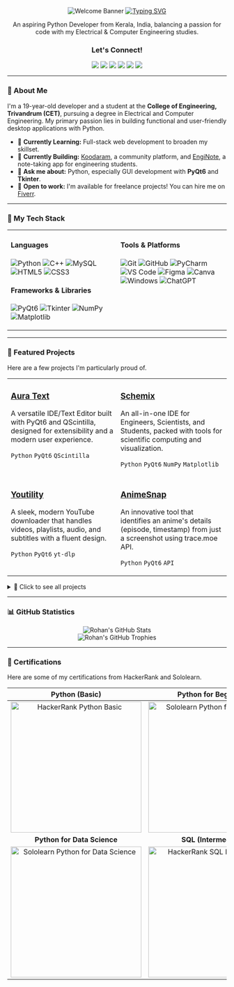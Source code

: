 <div align="center">
  <img src="https://github.com/rohankishore/rohankishore/assets/109947257/f50a5315-5380-4777-b7a8-0184aaa79897" alt="Welcome Banner">
  <a href="https://git.io/typing-svg"><img src="https://readme-typing-svg.demolab.com?font=Fira+Code&size=30&pause=1000&color=FFFFFF&background=40FFAC00&vCenter=true&random=false&width=435&lines=%F0%9F%91%8B%F0%9F%8F%BB+Hi+there!+I'm+Rohan" alt="Typing SVG"></a>
  
  <p>An aspiring Python Developer from Kerala, India, balancing a passion for code with my Electrical & Computer Engineering studies.</p>

  <h3>Let's Connect!</h3>
  <a href="https://www.hackerrank.com/profile/rohankishore7461"><img src="https://img.shields.io/badge/hackerrank-2EC866?style=for-the-badge&logo=hackerrank&logoColor=white"></a>
  <a href="https://rohankishore.github.io/"><img src="https://img.shields.io/badge/Portfolio-333333?style=for-the-badge&logo=googlechrome&logoColor=white"></a>
  <a href="https://www.fiverr.com/rohancodespy/"><img src="https://img.shields.io/badge/fiverr-1DBF73?style=for-the-badge&logo=fiverr&logoColor=white"></a>
  <a href="https://twitter.com/Aura_Text"><img src="https://img.shields.io/badge/Twitter-1DA1F2?style=for-the-badge&logo=X&logoColor=white"></a>
  <a href="https://www.linkedin.com/in/rohankishore/"><img src="https://img.shields.io/badge/linkedin-0A66C2?style=for-the-badge&logo=linkedin&logoColor=white"></a>
  <a href="https://ko-fi.com/rohankishore"><img src="https://img.shields.io/badge/Kofi-FF5E5B?style=for-the-badge&logo=kofi&logoColor=white"></a>
</div>

---

### 👋 About Me
I'm a 19-year-old developer and a student at the **College of Engineering, Trivandrum (CET)**, pursuing a degree in Electrical and Computer Engineering. My primary passion lies in building functional and user-friendly desktop applications with Python.

- 🌱 **Currently Learning:** Full-stack web development to broaden my skillset.
- 🚀 **Currently Building:** [Koodaram](https://koodaram.vercel.app), a community platform, and [EngiNote](https://github.com/rohankishore/EngiNote), a note-taking app for engineering students.
- 💬 **Ask me about:** Python, especially GUI development with **PyQt6** and **Tkinter**.
- 💼 **Open to work:** I'm available for freelance projects! You can hire me on [Fiverr](https://www.fiverr.com/rohancodespy/).

---

### 🧰 My Tech Stack

<table>
  <tr>
    <td valign="top" width="50%">
      <h4>Languages</h4>
      <p>
        <img src="https://img.shields.io/badge/python-3776AB?style=for-the-badge&logo=python&logoColor=white" alt="Python">
        <img src="https://img.shields.io/badge/c++-00599C?style=for-the-badge&logo=c%2B%2B&logoColor=white" alt="C++">
        <img src="https://img.shields.io/badge/mysql-4479A1?style=for-the-badge&logo=mysql&logoColor=white" alt="MySQL">
        <img src="https://img.shields.io/badge/html5-E34F26?style=for-the-badge&logo=html5&logoColor=white" alt="HTML5">
        <img src="https://img.shields.io/badge/css3-1572B6?style=for-the-badge&logo=css3&logoColor=white" alt="CSS3">
      </p>
      <h4>Frameworks & Libraries</h4>
      <p>
        <img src="https://img.shields.io/badge/PyQt6-41CD52?style=for-the-badge&logo=qt&logoColor=white" alt="PyQt6">
        <img src="https://img.shields.io/badge/Tkinter-2B5B84?style=for-the-badge&logo=python&logoColor=white" alt="Tkinter">
        <img src="https://img.shields.io/badge/numpy-013243?style=for-the-badge&logo=numpy&logoColor=white" alt="NumPy">
        <img src="https://img.shields.io/badge/Matplotlib-3175A2?style=for-the-badge&logo=matplotlib&logoColor=white" alt="Matplotlib">
      </p>
    </td>
    <td valign="top" width="50%">
      <h4>Tools & Platforms</h4>
      <p>
        <img src="https://img.shields.io/badge/git-F05032?style=for-the-badge&logo=git&logoColor=white" alt="Git">
        <img src="https://img.shields.io/badge/github-181717?style=for-the-badge&logo=github&logoColor=white" alt="GitHub">
        <img src="https://img.shields.io/badge/Pycharm-000000?style=for-the-badge&logo=pycharm&logoColor=white" alt="PyCharm">
        <img src="https://img.shields.io/badge/VS%20Code-007ACC?style=for-the-badge&logo=visualstudiocode&logoColor=white" alt="VS Code">
        <img src="https://img.shields.io/badge/figma-F24E1E?style=for-the-badge&logo=figma&logoColor=white" alt="Figma">
        <img src="https://img.shields.io/badge/Canva-00C4CC?style=for-the-badge&logo=canva&logoColor=white" alt="Canva">
        <img src="https://img.shields.io/badge/Windows-0078D6?style=for-the-badge&logo=windows&logoColor=white" alt="Windows">
        <img src="https://img.shields.io/badge/ChatGPT-412991?style=for-the-badge&logo=openai&logoColor=white" alt="ChatGPT">
      </p>
    </td>
  </tr>
</table>

---

### 🚀 Featured Projects

Here are a few projects I'm particularly proud of.

<table>
  <tr>
    <td width="50%" valign="top">
      <h3><a href="https://github.com/rohankishore/Aura-Text">Aura Text</a></h3>
      <p>A versatile IDE/Text Editor built with PyQt6 and QScintilla, designed for extensibility and a modern user experience.</p>
      <p><code>Python</code> <code>PyQt6</code> <code>QScintilla</code></p>
    </td>
    <td width="50%" valign="top">
      <h3><a href="https://github.com/rohankishore/Schemix">Schemix</a></h3>
      <p>An all-in-one IDE for Engineers, Scientists, and Students, packed with tools for scientific computing and visualization.</p>
      <p><code>Python</code> <code>PyQt6</code> <code>NumPy</code> <code>Matplotlib</code></p>
    </td>
  </tr>
  <tr>
    <td width="50%" valign="top">
      <h3><a href="https://github.com/rohankishore/Youtility">Youtility</a></h3>
      <p>A sleek, modern YouTube downloader that handles videos, playlists, audio, and subtitles with a fluent design.</p>
      <p><code>Python</code> <code>PyQt6</code> <code>yt-dlp</code></p>
    </td>
    <td width="50%" valign="top">
      <h3><a href="https://github.com/rohankishore/AnimeSnap">AnimeSnap</a></h3>
      <p>An innovative tool that identifies an anime's details (episode, timestamp) from just a screenshot using trace.moe API.</p>
      <p><code>Python</code> <code>PyQt6</code> <code>API</code></p>
    </td>
  </tr>
</table>

<details>
  <summary>📁 Click to see all projects</summary>
  
  <h4>GUI Based (PyQt6 & Tk)</h4>
  <ul>
    <li><b>Aura Text</b>: IDE made with PyQt6 and QScintilla</li>
    <li><b>Youtility</b>: Youtube video/playlist downloader with a modern fluent design</li>
    <li><b>ZenNotes</b>: Notepad alternative with TTS, Translations, etc</li>
    <li><b>Spotifyte</b>: Spotify track/playlist downloader with a modern fluent design</li>
    <li><b>Schemix</b>: An IDE for Engineers, Scientists and Students made entirely with Python</li>
    <li><b>Submind</b>: AI Based Subtitles Generator for Videos / Audios</li>
    <li><b>CashFlow</b>: Finance manager app with Expense and Income tracking</li>
    <li><b>AnimeSnap</b>: Get details of an Anime from just its Screenshot</li>
    <li><b>cvGen</b>: CV Generator using PyQt6 to create beautiful CVs easily</li>
    <li><b>Graphyte</b>: Math graphing app like GeoGebra made with PyQt6 & Matplotlib</li>
    <li><b>Tempus</b>: Calendar with Horoscopes, TODOs, and Reminders</li>
    <li><b>QRGen</b>: Custom QR Code Generator with Logo and color support</li>
    <li><b>WiFi-Analyzer</b>: Network sniffer with built-in saved passwords viewer</li>
    <li><b>WinCalc</b>: Windows Calculator clone made with Tk</li>
  </ul>

  <h4>Other Projects</h4>
  <ul>
    <li><b>Dash</b>: An endless runner game with a Cyberpunk theme</li>
    <li><b>PasteCMD</b>: CLI App for Pastebin</li>
    <li><b>QoolTabs</b>: PyQt6/PySide6 TabWidget with drag-and-drop support</li>
  </ul>
  
  <h4>Educational</h4>
  <ul>
    <li><b>PhysiPy</b>: Python library to solve Physics equations</li>
    <li><b>Plotium</b>: Python library to plot chemical trends (Electronegativity, Atomic Radius, etc.)</li>
  </ul>
</details>

---

### 📊 GitHub Statistics

<div align="center">
  <img src="https://github-readme-stats.vercel.app/api?username=rohankishore&theme=vue-dark&show_icons=true&hide_border=false&count_private=true" alt="Rohan's GitHub Stats">
  <br>
  <img src="https://github-profile-trophy.vercel.app/?username=rohankishore&theme=juicyfresh&no-frame=false&row=1&margin-w=20&no-bg=true" alt="Rohan's GitHub Trophies">
</div>

---

### 📜 Certifications
Here are some of my certifications from HackerRank and Sololearn.

<div align="center">
  
| Python (Basic) | Python for Beginners |
| :---: | :---: |
| <img src="https://github.com/user-attachments/assets/6869f0ca-2a52-4082-974d-4ecbc953b7e6" width="300" alt="HackerRank Python Basic"> | <img src="https://github.com/user-attachments/assets/33e20867-5fec-44dd-9aa6-db39fc459f11" width="300" alt="Sololearn Python for Beginners"> |
| **Python for Data Science** | **SQL (Intermediate)** |
| <img src="https://github.com/user-attachments/assets/e4f8da55-e735-4241-a344-85e03e9e4be0" width="300" alt="Sololearn Python for Data Science"> | <img src="https://github.com/user-attachments/assets/246dcd04-dc49-4246-ae6d-066ee155ad55" width="300" alt="HackerRank SQL Intermediate"> |

</div>
